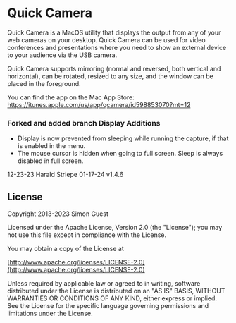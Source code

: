 # Quick Camera

Quick Camera is a MacOS utility that displays the output from any of your web cameras on your desktop. Quick Camera can be used for video conferences and presentations where you need to show an external device to your audience via the USB camera. 

Quick Camera supports mirroring (normal and reversed, both vertical and horizontal), can be rotated, resized to any size, and the window can be placed in the foreground.

You can find the app on the Mac App Store: https://itunes.apple.com/us/app/qcamera/id598853070?mt=12

### Forked and added branch Display Additions
 - Display is now prevented from sleeping while running the capture, if that is enabled in the menu.
 - The mouse cursor is hidden when going to full screen. Sleep is always disabled in full screen.

 12-23-23 Harald Striepe
 01-17-24 v1.4.6

License
-------
Copyright 2013-2023 Simon Guest

Licensed under the Apache License, Version 2.0 (the "License"); you may not use this file except in compliance with the License.

You may obtain a copy of the License at

[http://www.apache.org/licenses/LICENSE-2.0](http://www.apache.org/licenses/LICENSE-2.0)

Unless required by applicable law or agreed to in writing, software distributed under the License is distributed on an "AS IS" BASIS, WITHOUT WARRANTIES OR CONDITIONS OF ANY KIND, either express or implied.  See the License for the specific language governing permissions and limitations under the License.
